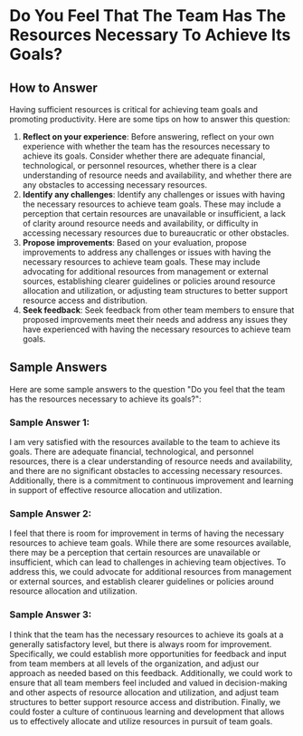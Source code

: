 Do You Feel That The Team Has The Resources Necessary To Achieve Its Goals?
==================================================================================================

How to Answer
-------------

Having sufficient resources is critical for achieving team goals and promoting productivity. Here are some tips on how to answer this question:

1. **Reflect on your experience**: Before answering, reflect on your own experience with whether the team has the resources necessary to achieve its goals. Consider whether there are adequate financial, technological, or personnel resources, whether there is a clear understanding of resource needs and availability, and whether there are any obstacles to accessing necessary resources.
2. **Identify any challenges**: Identify any challenges or issues with having the necessary resources to achieve team goals. These may include a perception that certain resources are unavailable or insufficient, a lack of clarity around resource needs and availability, or difficulty in accessing necessary resources due to bureaucratic or other obstacles.
3. **Propose improvements**: Based on your evaluation, propose improvements to address any challenges or issues with having the necessary resources to achieve team goals. These may include advocating for additional resources from management or external sources, establishing clearer guidelines or policies around resource allocation and utilization, or adjusting team structures to better support resource access and distribution.
4. **Seek feedback**: Seek feedback from other team members to ensure that proposed improvements meet their needs and address any issues they have experienced with having the necessary resources to achieve team goals.

Sample Answers
--------------

Here are some sample answers to the question "Do you feel that the team has the resources necessary to achieve its goals?":

### Sample Answer 1:

I am very satisfied with the resources available to the team to achieve its goals. There are adequate financial, technological, and personnel resources, there is a clear understanding of resource needs and availability, and there are no significant obstacles to accessing necessary resources. Additionally, there is a commitment to continuous improvement and learning in support of effective resource allocation and utilization.

### Sample Answer 2:

I feel that there is room for improvement in terms of having the necessary resources to achieve team goals. While there are some resources available, there may be a perception that certain resources are unavailable or insufficient, which can lead to challenges in achieving team objectives. To address this, we could advocate for additional resources from management or external sources, and establish clearer guidelines or policies around resource allocation and utilization.

### Sample Answer 3:

I think that the team has the necessary resources to achieve its goals at a generally satisfactory level, but there is always room for improvement. Specifically, we could establish more opportunities for feedback and input from team members at all levels of the organization, and adjust our approach as needed based on this feedback. Additionally, we could work to ensure that all team members feel included and valued in decision-making and other aspects of resource allocation and utilization, and adjust team structures to better support resource access and distribution. Finally, we could foster a culture of continuous learning and development that allows us to effectively allocate and utilize resources in pursuit of team goals.
